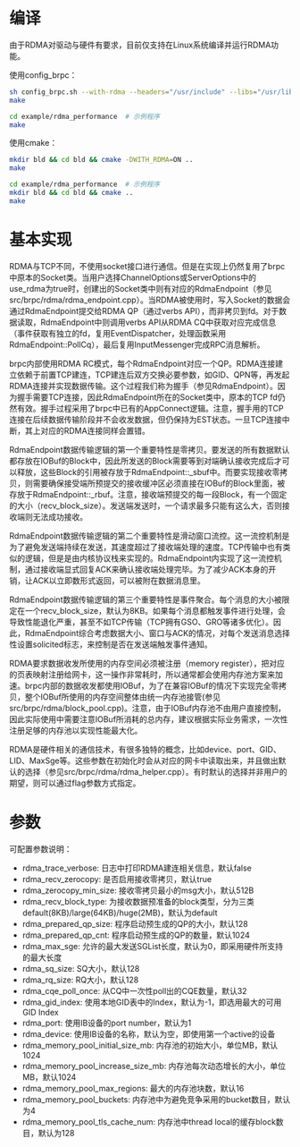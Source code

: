 # 编译

由于RDMA对驱动与硬件有要求，目前仅支持在Linux系统编译并运行RDMA功能。

使用config_brpc：
```bash
sh config_brpc.sh --with-rdma --headers="/usr/include" --libs="/usr/lib64 /usr/bin"
make

cd example/rdma_performance  # 示例程序
make
```

使用cmake：
```bash
mkdir bld && cd bld && cmake -DWITH_RDMA=ON ..
make

cd example/rdma_performance  # 示例程序
mkdir bld && cd bld && cmake ..
make
```

# 基本实现

RDMA与TCP不同，不使用socket接口进行通信。但是在实现上仍然复用了brpc中原本的Socket类。当用户选择ChannelOptions或ServerOptions中的use_rdma为true时，创建出的Socket类中则有对应的RdmaEndpoint（参见src/brpc/rdma/rdma_endpoint.cpp）。当RDMA被使用时，写入Socket的数据会通过RdmaEndpoint提交给RDMA QP（通过verbs API），而非拷贝到fd。对于数据读取，RdmaEndpoint中则调用verbs API从RDMA CQ中获取对应完成信息（事件获取有独立的fd，复用EventDispatcher，处理函数采用RdmaEndpoint::PollCq），最后复用InputMessenger完成RPC消息解析。

brpc内部使用RDMA RC模式，每个RdmaEndpoint对应一个QP。RDMA连接建立依赖于前置TCP建连，TCP建连后双方交换必要参数，如GID、QPN等，再发起RDMA连接并实现数据传输。这个过程我们称为握手（参见RdmaEndpoint）。因为握手需要TCP连接，因此RdmaEndpoint所在的Socket类中，原本的TCP fd仍然有效。握手过程采用了brpc中已有的AppConnect逻辑。注意，握手用的TCP连接在后续数据传输阶段并不会收发数据，但仍保持为EST状态。一旦TCP连接中断，其上对应的RDMA连接同样会置错。

RdmaEndpoint数据传输逻辑的第一个重要特性是零拷贝。要发送的所有数据默认都存放在IOBuf的Block中，因此所发送的Block需要等到对端确认接收完成后才可以释放，这些Block的引用被存放于RdmaEndpoint::_sbuf中。而要实现接收零拷贝，则需要确保接受端所预提交的接收缓冲区必须直接在IOBuf的Block里面，被存放于RdmaEndpoint::_rbuf。注意，接收端预提交的每一段Block，有一个固定的大小（recv_block_size）。发送端发送时，一个请求最多只能有这么大，否则接收端则无法成功接收。

RdmaEndpoint数据传输逻辑的第二个重要特性是滑动窗口流控。这一流控机制是为了避免发送端持续在发送，其速度超过了接收端处理的速度。TCP传输中也有类似的逻辑，但是是由内核协议栈来实现的。RdmaEndpoint内实现了这一流控机制，通过接收端显式回复ACK来确认接收端处理完毕。为了减少ACK本身的开销，让ACK以立即数形式返回，可以被附在数据消息里。

RdmaEndpoint数据传输逻辑的第三个重要特性是事件聚合。每个消息的大小被限定在一个recv_block_size，默认为8KB。如果每个消息都触发事件进行处理，会导致性能退化严重，甚至不如TCP传输（TCP拥有GSO、GRO等诸多优化）。因此，RdmaEndpoint综合考虑数据大小、窗口与ACK的情况，对每个发送消息选择性设置solicited标志，来控制是否在发送端触发事件通知。

RDMA要求数据收发所使用的内存空间必须被注册（memory register），把对应的页表映射注册给网卡，这一操作非常耗时，所以通常都会使用内存池方案来加速。brpc内部的数据收发都使用IOBuf，为了在兼容IOBuf的情况下实现完全零拷贝，整个IOBuf所使用的内存空间整体由统一内存池接管(参见src/brpc/rdma/block_pool.cpp)。注意，由于IOBuf内存池不由用户直接控制，因此实际使用中需要注意IOBuf所消耗的总内存，建议根据实际业务需求，一次性注册足够的内存池以实现性能最大化。

RDMA是硬件相关的通信技术，有很多独特的概念，比如device、port、GID、LID、MaxSge等。这些参数在初始化时会从对应的网卡中读取出来，并且做出默认的选择（参见src/brpc/rdma/rdma_helper.cpp）。有时默认的选择并非用户的期望，则可以通过flag参数方式指定。

# 参数

可配置参数说明：
* rdma_trace_verbose: 日志中打印RDMA建连相关信息，默认false
* rdma_recv_zerocopy: 是否启用接收零拷贝，默认true
* rdma_zerocopy_min_size: 接收零拷贝最小的msg大小，默认512B
* rdma_recv_block_type: 为接收数据预准备的block类型，分为三类default(8KB)/large(64KB)/huge(2MB)，默认为default
* rdma_prepared_qp_size: 程序启动预生成的QP的大小，默认128
* rdma_prepared_qp_cnt: 程序启动预生成的QP的数量，默认1024
* rdma_max_sge: 允许的最大发送SGList长度，默认为0，即采用硬件所支持的最大长度
* rdma_sq_size: SQ大小，默认128
* rdma_rq_size: RQ大小，默认128
* rdma_cqe_poll_once: 从CQ中一次性poll出的CQE数量，默认32
* rdma_gid_index: 使用本地GID表中的Index，默认为-1，即选用最大的可用GID Index
* rdma_port: 使用IB设备的port number，默认为1
* rdma_device: 使用IB设备的名称，默认为空，即使用第一个active的设备
* rdma_memory_pool_initial_size_mb: 内存池的初始大小，单位MB，默认1024
* rdma_memory_pool_increase_size_mb: 内存池每次动态增长的大小，单位MB，默认1024
* rdma_memory_pool_max_regions: 最大的内存池块数，默认16
* rdma_memory_pool_buckets: 内存池中为避免竞争采用的bucket数目，默认为4
* rdma_memory_pool_tls_cache_num: 内存池中thread local的缓存block数目，默认为128
